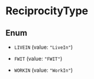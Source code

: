 

# ReciprocityType

## Enum


* `LIVEIN` (value: `"LiveIn"`)

* `FWIT` (value: `"FWIT"`)

* `WORKIN` (value: `"WorkIn"`)



